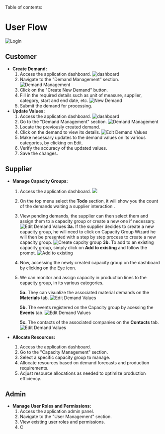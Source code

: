 Table of contents:

# User Flow

![](images/userflow/login.gif "Login")

## Customer

- **Create Demand:** 
    1. Access the application dashboard.
![](images/userflow/customer-dashboard.png "dashboard")
    2. Navigate to the "Demand Management" section.
![](images/userflow/customer-demandmanagement.png "Demand Management")
    3. Click on the "Create New Demand" button.
    4. Fill in the required details such as unit of measure, supplier, category, start and end date, etc.
![](images/userflow/customer-demandmanagement-new.png "New Demand")
    6. Submit the demand for processing.
- **Update Values:** 
    1. Access the application dashboard.
    ![](images/userflow/customer-dashboard.png "dashboard")
    2. Go to the "Demand Management" section.
    ![](images/userflow/customer-demandmanagement.png "Demand Management")
    3. Locate the previously created demand.
    4. Click on the demand to view its details.
        ![](images/userflow/customer-demandmanagement-edit.png "Edit Demand Values")
    5. Make necessary updates to the demand values on its various categories, by clicking on Edit.
    6. Verify the accuracy of the updated values.
    7. Save the changes.

## Supplier

- **Manage Capacity Groups:** 
    1. Access the application dashboard.
    ![](images/userflow/supplier-dashboard.png "")
    2. On the top menu select the **Todo** section, it will show you the count of the demands waiting a supplier interaction .
    3. View pending demands, the supplier can then select them and assign them to a capacity group or create a new one if necessary.
    ![](images/userflow/supplier-todo.png "Edit Demand Values")
        **3a.** If the supplier decides to create a new capacity group, he will need to click on Capacity Group Wizard he will then be presented with a step by step process to create a new capacity group.
        ![](images/userflow/supplier-wizard.gif "Create capcity group")
        **3b.** To add to an existing capacity group, simply click on **Add to existing** and follow the prompt.
        ![](images/userflow/supplier-addto.gif "Add to existing")
    4. Now, accessing the newly created capacity group on the dashboard by clicking on the Eye icon.
    5. We can monitor and assign capacity in production lines to the capacity group, in its various categories.

        **5a.** They can visualize the associated material demands on the **Materials** tab.
        ![](images/userflow/supplier-createdcg2.png "Edit Demand Values")

        **5b.** The events registered on the Capacity group by acessing the **Events** tab.
        ![](images/userflow/supplier-createdcg3.png "Edit Demand Values")

        **5c.** The contacts of the associated companies on the **Contacts** tab.
        ![](images/userflow/supplier-createdcg4.png "Edit Demand Values")

- **Allocate Resources:** 
    1. Access the application dashboard.
    2. Go to the "Capacity Management" section.
    3. Select a specific capacity group to manage.
    4. Allocate resources based on demand forecasts and production requirements.
    5. Adjust resource allocations as needed to optimize production efficiency.

## Admin

- **Manage User Roles and Permissions:** 
    1. Access the application admin panel.
    2. Navigate to the "User Management" section.
    3. View existing user roles and permissions.
    4. C
